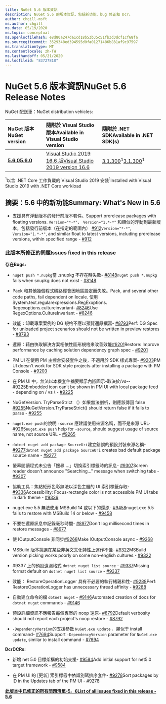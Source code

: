```yaml
---
title: NuGet 5.6 版本資訊
description: NuGet 5.6 的版本資訊，包括新功能、bug 修正和 Dcr。
author: chgill-msft
ms.author: chgill
ms.date: 05/19/2020
ms.topic: conceptual
ms.openlocfilehash: e8d80a247da1cd18b53b35c51fb3d3dcf1cf68fa
ms.sourcegitcommit: 3529348ed394595d0fa01271486b831af9c97597
ms.translationtype: MT
ms.contentlocale: zh-TW
ms.lasthandoff: 05/21/2020
ms.locfileid: "83727818"
---
```

# <a name="nuget-56-release-notes"></a><span data-ttu-id="e2525-103">NuGet 5.6 版本資訊</span><span class="sxs-lookup"><span data-stu-id="e2525-103">NuGet 5.6 Release Notes</span></span>

<span data-ttu-id="e2525-104">NuGet 配送車：</span><span class="sxs-lookup"><span data-stu-id="e2525-104">NuGet distribution vehicles:</span></span>

| <span data-ttu-id="e2525-105">NuGet 版本</span><span class="sxs-lookup"><span data-stu-id="e2525-105">NuGet version</span></span> | <span data-ttu-id="e2525-106">隨附於 Visual Studio 版本</span><span class="sxs-lookup"><span data-stu-id="e2525-106">Available in Visual Studio version</span></span>| <span data-ttu-id="e2525-107">隨附於 .NET SDK</span><span class="sxs-lookup"><span data-stu-id="e2525-107">Available in .NET SDK(s)</span></span>|
|:---|:---|:---|
| [<span data-ttu-id="e2525-108">**5.6.0**</span><span class="sxs-lookup"><span data-stu-id="e2525-108">**5.6.0**</span></span>](https://nuget.org/downloads) | [<span data-ttu-id="e2525-109">Visual Studio 2019 16.6 版</span><span class="sxs-lookup"><span data-stu-id="e2525-109">Visual Studio 2019 version 16.6</span></span>](https://visualstudio.microsoft.com/downloads/) | <span data-ttu-id="e2525-110">[3.1.300](https://dotnet.microsoft.com/download/dotnet-core/3.1)<sup>1</sup></span><span class="sxs-lookup"><span data-stu-id="e2525-110">[3.1.300](https://dotnet.microsoft.com/download/dotnet-core/3.1)<sup>1</sup></span></span> |

<span data-ttu-id="e2525-111"><sup>1</sup>以含 .NET Core 工作負載的 Visual Studio 2019 安裝</span><span class="sxs-lookup"><span data-stu-id="e2525-111"><sup>1</sup>Installed with Visual Studio 2019 with .NET Core workload</span></span>

## <a name="summary-whats-new-in-56"></a><span data-ttu-id="e2525-112">摘要：5.6 中的新功能</span><span class="sxs-lookup"><span data-stu-id="e2525-112">Summary: What's New in 5.6</span></span>

* <span data-ttu-id="e2525-113">支援具有浮動版本的發行前版本套件。</span><span class="sxs-lookup"><span data-stu-id="e2525-113">Support prerelease packages with floating versions.</span></span> <span data-ttu-id="e2525-114">`Version="*-*"`、 `Version="1.*-*"` 和類似的浮動到最新版本，包括發行前版本（在指定的範圍內） [#912](https://github.com/NuGet/Home/issues/912)</span><span class="sxs-lookup"><span data-stu-id="e2525-114">`Version="*-*"`, `Version="1.*-*"`, and similar float to latest versions, including prerelease versions, within specified range  - [#912](https://github.com/NuGet/Home/issues/912)</span></span>

### <a name="issues-fixed-in-this-release"></a><span data-ttu-id="e2525-115">此版本所修正的問題</span><span class="sxs-lookup"><span data-stu-id="e2525-115">Issues fixed in this release</span></span>

<span data-ttu-id="e2525-116">**存在**</span><span class="sxs-lookup"><span data-stu-id="e2525-116">**Bugs:**</span></span>

* <span data-ttu-id="e2525-117">`nuget push *.nupkg`當 .snupkg 不存在時失敗- [#8148](https://github.com/NuGet/Home/issues/8148)</span><span class="sxs-lookup"><span data-stu-id="e2525-117">`nuget push *.nupkg` fails when snupkg does not exist - [#8148](https://github.com/NuGet/Home/issues/8148)</span></span>

* <span data-ttu-id="e2525-118">Pack 和其他幾個程式碼路徑會因地區設定而失敗。</span><span class="sxs-lookup"><span data-stu-id="e2525-118">Pack, and several other code paths, fail dependent on locale.</span></span> <span data-ttu-id="e2525-119">使用 System.text.regularexpressions.RegExoptions. Regexoptions.cultureinvariant- [#8246](https://github.com/NuGet/Home/issues/8246)</span><span class="sxs-lookup"><span data-stu-id="e2525-119">Use RegexOptions.CultureInvariant - [#8246](https://github.com/NuGet/Home/issues/8246)</span></span>

* <span data-ttu-id="e2525-120">效能：卸載專案案例的 DG 規格不應以預覽還原撰寫- [#8793](https://github.com/NuGet/Home/issues/8793)</span><span class="sxs-lookup"><span data-stu-id="e2525-120">Perf: DG Spec for unloaded project scenarios should not be written in preview restores - [#8793](https://github.com/NuGet/Home/issues/8793)</span></span>

* <span data-ttu-id="e2525-121">還原：藉由快取解決方案相依性圖形規格來改善效能[#9201](https://github.com/NuGet/Home/issues/9201)</span><span class="sxs-lookup"><span data-stu-id="e2525-121">Restore: Improve performance by caching solution dependency graph spec - [#9201](https://github.com/NuGet/Home/issues/9201)</span></span>

* <span data-ttu-id="e2525-122">PM UI 在使用 PM 主控台安裝套件之後，不適用於 SDK 樣式專案- [#9203](https://github.com/NuGet/Home/issues/9203)</span><span class="sxs-lookup"><span data-stu-id="e2525-122">PM UI doesn't work for SDK style projects after installing a package with PM Console - [#9203](https://github.com/NuGet/Home/issues/9203)</span></span>

* <span data-ttu-id="e2525-123">在 PM UI 中，無法以本機套件摘要顯示內嵌圖示-取決於/vs-- [#9225](https://github.com/NuGet/Home/issues/9225)</span><span class="sxs-lookup"><span data-stu-id="e2525-123">Embedded icon can’t be shown in PM UI with local package feed - depending on / vs \ - [#9225](https://github.com/NuGet/Home/issues/9225)</span></span>

* <span data-ttu-id="e2525-124">NuGetVersion. TryParseStrict （）如果無法剖析，則應該傳回 false [#9255](https://github.com/NuGet/Home/issues/9255)</span><span class="sxs-lookup"><span data-stu-id="e2525-124">NuGetVersion.TryParseStrict() should return false if it fails to parse - [#9255](https://github.com/NuGet/Home/issues/9255)</span></span>

* <span data-ttu-id="e2525-125">`nuget.exe push`的說明 `-source` 應建議使用來源名稱，而不是來源 URL- [#9265](https://github.com/NuGet/Home/issues/9265)</span><span class="sxs-lookup"><span data-stu-id="e2525-125">`nuget.exe push` help for `-source`, should suggest usage of source name, not source URL - [#9265](https://github.com/NuGet/Home/issues/9265)</span></span>

* <span data-ttu-id="e2525-126">`dotnet nuget add package SourceUri`建立錯誤的預設封裝來源名稱- [#9277](https://github.com/NuGet/Home/issues/9277)</span><span class="sxs-lookup"><span data-stu-id="e2525-126">`dotnet nuget add package SourceUri`  creates bad default package source name - [#9277](https://github.com/NuGet/Home/issues/9277)</span></span>

* <span data-ttu-id="e2525-127">螢幕閱讀程式未公告「搜尋 ...」切換索引標籤時的訊息- [#9307](https://github.com/NuGet/Home/issues/9307)</span><span class="sxs-lookup"><span data-stu-id="e2525-127">Screen reader doesn't announce "Searching..." message when switching tabs - [#9307](https://github.com/NuGet/Home/issues/9307)</span></span>

* <span data-ttu-id="e2525-128">協助工具：焦點矩形色彩無法以深色主題的 UI 索引標籤存取- [#9336](https://github.com/NuGet/Home/issues/9336)</span><span class="sxs-lookup"><span data-stu-id="e2525-128">Accessibility: Focus-rectangle color is not accessible PM UI tabs in dark theme - [#9336](https://github.com/NuGet/Home/issues/9336)</span></span>

* <span data-ttu-id="e2525-129">nuget.exe 5.5 無法使用 MSBuild 14 或以下的還原- [#9458](https://github.com/NuGet/Home/issues/9458)</span><span class="sxs-lookup"><span data-stu-id="e2525-129">nuget.exe 5.5 fails to restore with MSBuild 14 or below - [#9458](https://github.com/NuGet/Home/issues/9458)</span></span>

* <span data-ttu-id="e2525-130">不要在還原訊息中記錄毫秒時間- [#8977](https://github.com/NuGet/Home/issues/8977)</span><span class="sxs-lookup"><span data-stu-id="e2525-130">Don't log millisecond times in restore messages - [#8977](https://github.com/NuGet/Home/issues/8977)</span></span>

* <span data-ttu-id="e2525-131">使 IOutputConsole 非同步[#9268](https://github.com/NuGet/Home/issues/9268)</span><span class="sxs-lookup"><span data-stu-id="e2525-131">Make IOutputConsole async - [#9268](https://github.com/NuGet/Home/issues/9268)</span></span>

* <span data-ttu-id="e2525-132">MSBuild 版本挑選在某些非英文文化特性上運作不佳- [#9322](https://github.com/NuGet/Home/issues/9322)</span><span class="sxs-lookup"><span data-stu-id="e2525-132">MSBuild version picking works poorly on some non-english cultures - [#9322](https://github.com/NuGet/Home/issues/9322)</span></span>

* <span data-ttu-id="e2525-133">#9337 上的預設遺漏格式 `dotnet nuget list source`  -  [#9337](https://github.com/NuGet/Home/issues/9337)</span><span class="sxs-lookup"><span data-stu-id="e2525-133">Missing format default on `dotnet nuget list source` - [#9337](https://github.com/NuGet/Home/issues/9337)</span></span>

* <span data-ttu-id="e2525-134">效能： RestoreOperationLogger 具有不必要的執行緒親和性- [#9288](https://github.com/NuGet/Home/issues/9288)</span><span class="sxs-lookup"><span data-stu-id="e2525-134">Perf: RestoreOperationLogger has unnecessary thread affinity - [#9288](https://github.com/NuGet/Home/issues/9288)</span></span>

* <span data-ttu-id="e2525-135">自動建立命令的檔 `dotnet nuget` - [#9146](https://github.com/NuGet/Home/issues/9146)</span><span class="sxs-lookup"><span data-stu-id="e2525-135">Automated creation of docs for `dotnet nuget` commands - [#9146](https://github.com/NuGet/Home/issues/9146)</span></span>

* <span data-ttu-id="e2525-136">預設詳細資訊不應報告每個專案的 noop 還原- [#8792](https://github.com/NuGet/Home/issues/8792)</span><span class="sxs-lookup"><span data-stu-id="e2525-136">Default verbosity should not report each project's noop restore - [#8792](https://github.com/NuGet/Home/issues/8792)</span></span>

* <span data-ttu-id="e2525-137">`-DependencyVersion`的支援參數 `NuGet.exe update` ，類似于 install command- [#7694](https://github.com/NuGet/Home/issues/7694)</span><span class="sxs-lookup"><span data-stu-id="e2525-137">Support `-DependencyVersion` parameter for `NuGet.exe update`, similar to install command - [#7694](https://github.com/NuGet/Home/issues/7694)</span></span>


<span data-ttu-id="e2525-138">**Dcr**</span><span class="sxs-lookup"><span data-stu-id="e2525-138">**DCRs:**</span></span>

* <span data-ttu-id="e2525-139">新增 net 5.0 目標架構的初始支援- [#9584](https://github.com/NuGet/Home/issues/9584)</span><span class="sxs-lookup"><span data-stu-id="e2525-139">Add initial support for net5.0 target framework - [#9584](https://github.com/NuGet/Home/issues/9584)</span></span>

* <span data-ttu-id="e2525-140">在 PM UI 的 [更新] 索引標籤中依識別碼排序套件- [#9278](https://github.com/NuGet/Home/issues/9278)</span><span class="sxs-lookup"><span data-stu-id="e2525-140">Sort packages by ID in the Updates tab of the PM UI - [#9278](https://github.com/NuGet/Home/issues/9278)</span></span>


<span data-ttu-id="e2525-141">**[此版本中已修正的所有問題清單-5。6](https://app.zenhub.com/workspaces/nuget-client-team-55aec9a240305cf007585881/reports/release?release=5e3b2080c4b30708e48bf9f3)**</span><span class="sxs-lookup"><span data-stu-id="e2525-141">**[List of all issues fixed in this release - 5.6](https://app.zenhub.com/workspaces/nuget-client-team-55aec9a240305cf007585881/reports/release?release=5e3b2080c4b30708e48bf9f3)**</span></span>
